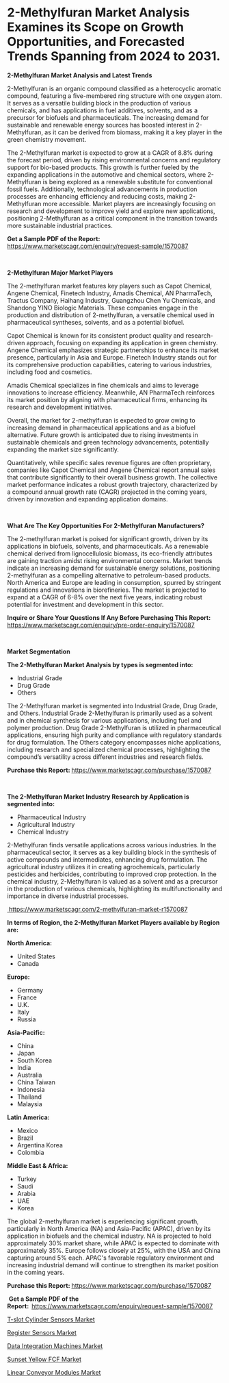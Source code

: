 <p><h1>2-Methylfuran Market Analysis Examines its Scope on Growth Opportunities, and Forecasted Trends Spanning from 2024 to 2031.</h1></p><p><strong>2-Methylfuran Market Analysis and Latest Trends</strong></p>
<p><p>2-Methylfuran is an organic compound classified as a heterocyclic aromatic compound, featuring a five-membered ring structure with one oxygen atom. It serves as a versatile building block in the production of various chemicals, and has applications in fuel additives, solvents, and as a precursor for biofuels and pharmaceuticals. The increasing demand for sustainable and renewable energy sources has boosted interest in 2-Methylfuran, as it can be derived from biomass, making it a key player in the green chemistry movement.</p><p>The 2-Methylfuran market is expected to grow at a CAGR of 8.8% during the forecast period, driven by rising environmental concerns and regulatory support for bio-based products. This growth is further fueled by the expanding applications in the automotive and chemical sectors, where 2-Methylfuran is being explored as a renewable substitute for conventional fossil fuels. Additionally, technological advancements in production processes are enhancing efficiency and reducing costs, making 2-Methylfuran more accessible. Market players are increasingly focusing on research and development to improve yield and explore new applications, positioning 2-Methylfuran as a critical component in the transition towards more sustainable industrial practices.</p></p>
<p><strong>Get a Sample PDF of the Report:&nbsp;</strong> <a href="https://www.marketscagr.com/enquiry/request-sample/1570087?utm_campaign=1284&utm_medium=2&utm_source=Github&utm_content=ia&utm_term=14102024&utm_id=2-methylfuran">https://www.marketscagr.com/enquiry/request-sample/1570087</a></p>
<p>&nbsp;</p>
<p><strong>2-Methylfuran Major Market Players</strong></p>
<p><p>The 2-methylfuran market features key players such as Capot Chemical, Angene Chemical, Finetech Industry, Amadis Chemical, AN PharmaTech, Tractus Company, Haihang Industry, Guangzhou Chen Yu Chemicals, and Shandong YINO Biologic Materials. These companies engage in the production and distribution of 2-methylfuran, a versatile chemical used in pharmaceutical syntheses, solvents, and as a potential biofuel.</p><p>Capot Chemical is known for its consistent product quality and research-driven approach, focusing on expanding its application in green chemistry. Angene Chemical emphasizes strategic partnerships to enhance its market presence, particularly in Asia and Europe. Finetech Industry stands out for its comprehensive production capabilities, catering to various industries, including food and cosmetics.</p><p>Amadis Chemical specializes in fine chemicals and aims to leverage innovations to increase efficiency. Meanwhile, AN PharmaTech reinforces its market position by aligning with pharmaceutical firms, enhancing its research and development initiatives.</p><p>Overall, the market for 2-methylfuran is expected to grow owing to increasing demand in pharmaceutical applications and as a biofuel alternative. Future growth is anticipated due to rising investments in sustainable chemicals and green technology advancements, potentially expanding the market size significantly.</p><p>Quantitatively, while specific sales revenue figures are often proprietary, companies like Capot Chemical and Angene Chemical report annual sales that contribute significantly to their overall business growth. The collective market performance indicates a robust growth trajectory, characterized by a compound annual growth rate (CAGR) projected in the coming years, driven by innovation and expanding application domains.</p></p>
<p>&nbsp;</p>
<p><strong>What Are The Key Opportunities For 2-Methylfuran Manufacturers?</strong></p>
<p><p>The 2-methylfuran market is poised for significant growth, driven by its applications in biofuels, solvents, and pharmaceuticals. As a renewable chemical derived from lignocellulosic biomass, its eco-friendly attributes are gaining traction amidst rising environmental concerns. Market trends indicate an increasing demand for sustainable energy solutions, positioning 2-methylfuran as a compelling alternative to petroleum-based products. North America and Europe are leading in consumption, spurred by stringent regulations and innovations in biorefineries. The market is projected to expand at a CAGR of 6-8% over the next five years, indicating robust potential for investment and development in this sector.</p></p>
<p><strong>Inquire or Share Your Questions If Any Before Purchasing This Report:</strong> <a href="https://www.marketscagr.com/enquiry/pre-order-enquiry/1570087?utm_campaign=1284&utm_medium=2&utm_source=Github&utm_content=ia&utm_term=14102024&utm_id=2-methylfuran">https://www.marketscagr.com/enquiry/pre-order-enquiry/1570087</a></p>
<p>&nbsp;</p>
<p><strong>Market Segmentation</strong></p>
<p><strong>The 2-Methylfuran Market Analysis by types is segmented into:</strong></p>
<p><ul><li>Industrial Grade</li><li>Drug Grade</li><li>Others</li></ul></p>
<p><p>The 2-Methylfuran market is segmented into Industrial Grade, Drug Grade, and Others. Industrial Grade 2-Methylfuran is primarily used as a solvent and in chemical synthesis for various applications, including fuel and polymer production. Drug Grade 2-Methylfuran is utilized in pharmaceutical applications, ensuring high purity and compliance with regulatory standards for drug formulation. The Others category encompasses niche applications, including research and specialized chemical processes, highlighting the compound’s versatility across different industries and research fields.</p></p>
<p><strong>Purchase this Report:&nbsp;</strong><a href="https://www.marketscagr.com/purchase/1570087?utm_campaign=1284&utm_medium=2&utm_source=Github&utm_content=ia&utm_term=14102024&utm_id=2-methylfuran">https://www.marketscagr.com/purchase/1570087</a></p>
<p>&nbsp;</p>
<p><strong>The 2-Methylfuran Market Industry Research by Application is segmented into:</strong></p>
<p><ul><li>Pharmaceutical Industry</li><li>Agricultural Industry</li><li>Chemical Industry</li></ul></p>
<p><p>2-Methylfuran finds versatile applications across various industries. In the pharmaceutical sector, it serves as a key building block in the synthesis of active compounds and intermediates, enhancing drug formulation. The agricultural industry utilizes it in creating agrochemicals, particularly pesticides and herbicides, contributing to improved crop protection. In the chemical industry, 2-Methylfuran is valued as a solvent and as a precursor in the production of various chemicals, highlighting its multifunctionality and importance in diverse industrial processes.</p></p>
<p><a href="https://www.marketscagr.com/2-methylfuran-market-r1570087?utm_campaign=1284&utm_medium=2&utm_source=Github&utm_content=ia&utm_term=14102024&utm_id=2-methylfuran">&nbsp;https://www.marketscagr.com/2-methylfuran-market-r1570087</a></p>
<p><strong>In terms of Region, the 2-Methylfuran Market Players available by Region are:</strong></p>
<p>
    <p> <strong> North America: </strong>
        <ul>
            <li>United States</li>
            <li>Canada</li>
        </ul>
        </p> 
    <p> <strong> Europe: </strong>
        <ul>
            <li>Germany</li>
            <li>France</li>
            <li>U.K.</li>
            <li>Italy</li>
            <li>Russia</li>
        </ul>
        </p> 
    <p> <strong> Asia-Pacific: </strong>
        <ul>
            <li>China</li>
            <li>Japan</li>
            <li>South Korea</li>
            <li>India</li>
            <li>Australia</li>
            <li>China Taiwan</li>
            <li>Indonesia</li>
            <li>Thailand</li>
            <li>Malaysia</li>
        </ul>
        </p> 
    <p> <strong> Latin America: </strong>
        <ul>
            <li>Mexico</li>
            <li>Brazil</li>
            <li>Argentina Korea</li>
            <li>Colombia</li>
        </ul>
        </p> 
    <p> <strong> Middle East & Africa: </strong>
        <ul>
            <li>Turkey</li>
            <li>Saudi</li>
            <li>Arabia</li>
            <li>UAE</li>
            <li>Korea</li>
        </ul>
    </p>
    </p>
<p><p>The global 2-methylfuran market is experiencing significant growth, particularly in North America (NA) and Asia-Pacific (APAC), driven by its application in biofuels and the chemical industry. NA is projected to hold approximately 30% market share, while APAC is expected to dominate with approximately 35%. Europe follows closely at 25%, with the USA and China capturing around 5% each. APAC's favorable regulatory environment and increasing industrial demand will continue to strengthen its market position in the coming years.</p></p>
<p><strong>Purchase this Report: </strong><a href="https://www.marketscagr.com/purchase/1570087?utm_campaign=1284&utm_medium=2&utm_source=Github&utm_content=ia&utm_term=14102024&utm_id=2-methylfuran">https://www.marketscagr.com/purchase/1570087</a></p>
<p>&nbsp;<strong>Get a Sample PDF of the Report:&nbsp;&nbsp;</strong><a href="https://www.marketscagr.com/enquiry/request-sample/1570087?utm_campaign=1284&utm_medium=2&utm_source=Github&utm_content=ia&utm_term=14102024&utm_id=2-methylfuran">https://www.marketscagr.com/enquiry/request-sample/1570087</a></p>
<p><strong></strong></p>
<p><p><a href="https://www.linkedin.com/pulse/t-slot-cylinder-sensors-market-industry-trends-forecast-period-rgcxe?trk=public_post_embed_feed-article-content&utm_campaign=1284&utm_medium=2&utm_source=Github&utm_content=ia&utm_term=14102024&utm_id=2-methylfuran">T-slot Cylinder Sensors Market</a></p><p><a href="https://www.linkedin.com/pulse/register-sensors-market-analysis-report-global-insights-jpg0e?trk=public_post_embed_feed-article-content&utm_campaign=1284&utm_medium=2&utm_source=Github&utm_content=ia&utm_term=14102024&utm_id=2-methylfuran">Register Sensors Market</a></p><p><a href="https://www.linkedin.com/pulse/data-integration-machines-revenue-growth-report-2024--fomse?trk=public_post_embed_feed-article-content&utm_campaign=1284&utm_medium=2&utm_source=Github&utm_content=ia&utm_term=14102024&utm_id=2-methylfuran">Data Integration Machines Market</a></p><p><a href="https://github.com/pizolina/Market-Research-Report-List-6/blob/main/sunset-yellow-fcf-market.md?utm_campaign=1284&utm_medium=2&utm_source=Github&utm_content=ia&utm_term=14102024&utm_id=2-methylfuran">Sunset Yellow FCF Market</a></p><p><a href="https://www.linkedin.com/pulse/linear-conveyor-modules-market-investigation-industry-pig1e?trk=public_post_embed_feed-article-content&utm_campaign=1284&utm_medium=2&utm_source=Github&utm_content=ia&utm_term=14102024&utm_id=2-methylfuran">Linear Conveyor Modules Market</a></p></p>